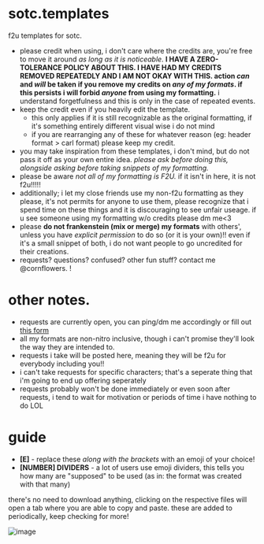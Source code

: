 # sotc.templates
f2u templates for sotc.

- please credit when using, i don't care where the credits are, you're free to move it around *as long as it is noticeable*. **I HAVE A ZERO-TOLERANCE POLICY ABOUT THIS. I HAVE HAD MY CREDITS REMOVED REPEATEDLY AND I AM NOT OKAY WITH THIS. action *can* and *will* be taken if you remove my credits on *any of my formats*. if this persists i will forbid *anyone* from using my formatting.** i understand forgetfulness and this is only in the case of repeated events.
- keep the credit even if you heavily edit the template.
  - this only applies if it is still recognizable as the original formatting, if it's something entirely different visual wise i do not mind
  - if you are rearranging any of these for whatever reason (eg: header format > carl format) please keep my credit.
- you may take inspiration from these templates, i don't mind, but do not pass it off as your own entire idea. *please ask before doing this, alongside asking before taking snippets of my formatting.*
- please be aware *not all of my formatting is F2U.* if it isn't in here, it is not f2u!!!!!
- additionally; i let my close friends use my non-f2u formatting as they please, it's not permits for anyone to use them, please recognize that i spend time on these things and it is discouraging to see unfair useage. if u see someone using my formatting w/o credits please dm me<3
- please **do not frankenstein (mix or merge) my formats** with others', unless you have *explicit permission* to do so (or it is your own)!! even if it's a small snippet of both, i do not want people to go uncredited for their creations.
- requests? questions? confused? other fun stuff? contact me @cornflowers. !

# other notes.
- requests are currently open, you can ping/dm me accordingly or fill out [this form]()
- all my formats are non-nitro inclusive, though i can't promise they'll look the way they are intended to.
- requests i take will be posted here, meaning they will be f2u for everybody including you!!
- i can't take requests for specific characters; that's a seperate thing that i'm going to end up offering seperately
- requests probably won't be done immediately or even soon after requests, i tend to wait for motivation or periods of time i have nothing to do LOL

# guide
- **[E]** - replace these *along with the brackets* with an emoji of your choice!
- **[NUMBER] DIVIDERS** - a lot of users use emoji dividers, this tells you how many are "supposed" to be used (as in: the format was created with that many)


there's no need to download anything, clicking on the respective files will open a tab where you are able to copy and paste.
these are added to periodically, keep checking for more!

![image](https://github.com/fazcorp/sotc.templates/assets/119465467/ca6e266b-c977-444a-92cb-5f44cc7de18e)
